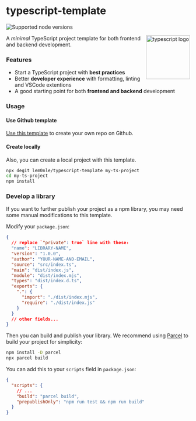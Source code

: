 # typescript-template

![Supported node versions](https://img.shields.io/node/v/husky)

<img align="right" src="https://upload.wikimedia.org/wikipedia/commons/thumb/4/4c/Typescript_logo_2020.svg/1200px-Typescript_logo_2020.svg.png" height="120px" alt="typescript logo">

A _minimal_ TypeScript project template for both frontend and backend development.

### Features

- Start a TypeScript project with **best practices**
- Better **developer experience** with formatting, linting and VSCode extentions
- A good starting point for both **frontend and backend** development

### Usage

#### Use Github template

[Use this template](https://github.com/lem0nle/typescript-template/generate) to create your own repo on Github.

#### Create locally

Also, you can create a local project with this template.

```bash
npx degit lem0nle/typescript-template my-ts-project
cd my-ts-project
npm install
```

### Develop a library

If you want to further publish your project as a npm library, you may need some manual modifications to this template.

Modify your `package.json`:

```json
{
  // replace `"private": true` line with these:
  "name": "LIBRARY-NAME",
  "version": "1.0.0",
  "author": "YOUR-NAME-AND-EMAIL",
  "source": "src/index.ts",
  "main": "dist/index.js",
  "module": "dist/index.mjs",
  "types": "dist/index.d.ts",
  "exports": {
    ".": {
      "import": "./dist/index.mjs",
      "require": "./dist/index.js"
    }
  }
  // other fields...
}
```

Then you can build and publish your library. We recommend using [Parcel](https://parceljs.org/getting-started/library/) to build your project for simplicity:

```bash
npm install -D parcel
npx parcel build
```

You can add this to your `scripts` field in `package.json`:

```json
{
  "scripts": {
    // ...
    "build": "parcel build",
    "prepublishOnly": "npm run test && npm run build"
  }
}
```
